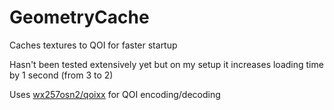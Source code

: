 # GeometryCache
Caches textures to QOI for faster startup

Hasn't been tested extensively yet but on my setup it increases loading time by 1 second (from 3 to 2)

Uses [wx257osn2/qoixx](https://github.com/wx257osn2/qoixx) for QOI encoding/decoding
